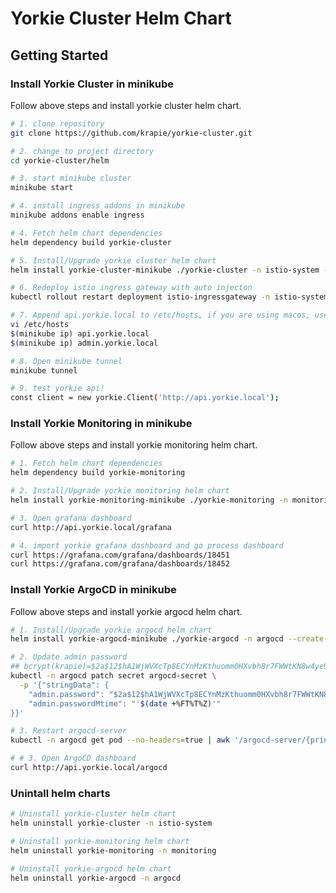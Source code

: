 # Yorkie Cluster Helm Chart

## Getting Started

### Install Yorkie Cluster in minikube

Follow above steps and install yorkie cluster helm chart.

```bash
# 1. clone repository
git clone https://github.com/krapie/yorkie-cluster.git

# 2. change to project directory
cd yorkie-cluster/helm

# 3. start minikube cluster
minikube start

# 4. install ingress addons in minikube
minikube addons enable ingress

# 4. Fetch helm chart dependencies
helm dependency build yorkie-cluster

# 5. Install/Upgrade yorkie cluster helm chart
helm install yorkie-cluster-minikube ./yorkie-cluster -n istio-system --create-namespace

# 6. Redeploy istio ingress gateway with auto injecton
kubectl rollout restart deployment istio-ingressgateway -n istio-system

# 7. Append api.yorkie.local to /etc/hosts, if you are using macos, use 127.0.0.1 instead of $(minikube ip)
vi /etc/hosts
$(minikube ip) api.yorkie.local
$(minikube ip) admin.yorkie.local

# 8. Open minikube tunnel
minikube tunnel

# 9. test yorkie api!
const client = new yorkie.Client('http://api.yorkie.local');
```

### Install Yorkie Monitoring in minikube

Follow above steps and install yorkie monitoring helm chart.

```bash
# 1. Fetch helm chart dependencies
helm dependency build yorkie-monitoring

# 2. Install/Upgrade yorkie monitoring helm chart
helm install yorkie-monitoring-minikube ./yorkie-monitoring -n monitoring --create-namespace

# 3. Open grafana dashboard
curl http://api.yorkie.local/grafana

# 4. import yorkie grafana dashboard and go process dashboard
curl https://grafana.com/grafana/dashboards/18451
curl https://grafana.com/grafana/dashboards/18452
```

### Install Yorkie ArgoCD in minikube

Follow above steps and install yorkie argocd helm chart.

```bash
# 1. Install/Upgrade yorkie argocd helm chart
helm install yorkie-argocd-minikube ./yorkie-argocd -n argocd --create-namespace

# 2. Update admin password
## bcrypt(krapie)=$2a$12$hA1WjWVXcTp8ECYnMzKthuomm0HXvbh8r7FWWtKN8w4ye9CK9Mes6
kubectl -n argocd patch secret argocd-secret \
  -p '{"stringData": {
    "admin.password": "$2a$12$hA1WjWVXcTp8ECYnMzKthuomm0HXvbh8r7FWWtKN8w4ye9CK9Mes6",
    "admin.passwordMtime": "'$(date +%FT%T%Z)'"
}}'

# 3. Restart argocd-server
kubectl -n argocd get pod --no-headers=true | awk '/argocd-server/{print $1}'| xargs kubectl delete -n argocd pod

# # 3. Open ArgoCD dashboard
curl http://api.yorkie.local/argocd
```

### Unintall helm charts

```bash
# Uninstall yorkie-cluster helm chart
helm uninstall yorkie-cluster -n istio-system

# Uninstall yorkie-monitoring helm chart
helm uninstall yorkie-monitoring -n monitoring

# Uninstall yorkie-argocd helm chart
helm uninstall yorkie-argocd -n argocd
```
